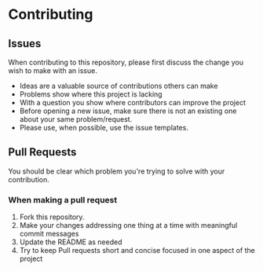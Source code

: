 # Contributing

## Issues

When contributing to this repository, please first discuss the change you wish to make with an issue.

- Ideas are a valuable source of contributions others can make
- Problems show where this project is lacking
- With a question you show where contributors can improve the project
- Before opening a new issue, make sure there is not an existing one about your same problem/request.
- Please use, when possible, use the issue templates.

## Pull Requests

You should be clear which problem you're trying to solve with your
contribution.

### When making a pull request

1. Fork this repository.
2. Make your changes addressing one thing at a time with meaningful commit messages
3. Update the README as needed
4. Try to keep Pull requests short and concise focused in one aspect of the project
